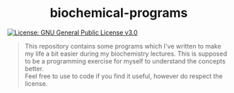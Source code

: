 <h1 align="center">biochemical-programs </h1>
<p>
  <a href="#" target="_blank">
    <img alt="License: GNU General Public License v3.0" src="https://img.shields.io/badge/License-GNU General Public License v3.0-yellow.svg" />
  </a>
</p>

> This repository contains some programs which I've written to make my life a bit easier during my biochemistry lectures. This is supposed to be a programming exercise for myself to understand the concepts better.  
Feel free to use to code if you find it useful, however do respect the license.
